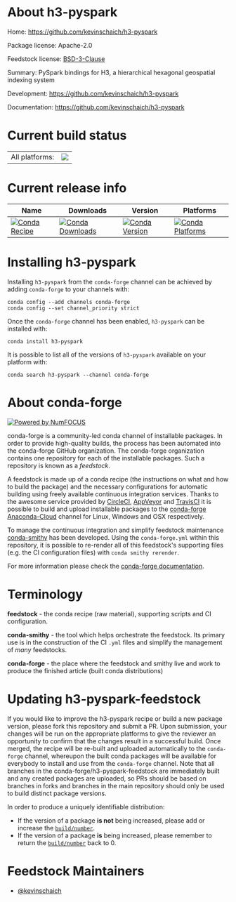 About h3-pyspark
================

Home: https://github.com/kevinschaich/h3-pyspark

Package license: Apache-2.0

Feedstock license: [BSD-3-Clause](https://github.com/conda-forge/h3-pyspark-feedstock/blob/master/LICENSE.txt)

Summary: PySpark bindings for H3, a hierarchical hexagonal geospatial indexing system

Development: https://github.com/kevinschaich/h3-pyspark

Documentation: https://github.com/kevinschaich/h3-pyspark

Current build status
====================


<table><tr><td>All platforms:</td>
    <td>
      <a href="https://dev.azure.com/conda-forge/feedstock-builds/_build/latest?definitionId=14818&branchName=master">
        <img src="https://dev.azure.com/conda-forge/feedstock-builds/_apis/build/status/h3-pyspark-feedstock?branchName=master">
      </a>
    </td>
  </tr>
</table>

Current release info
====================

| Name | Downloads | Version | Platforms |
| --- | --- | --- | --- |
| [![Conda Recipe](https://img.shields.io/badge/recipe-h3--pyspark-green.svg)](https://anaconda.org/conda-forge/h3-pyspark) | [![Conda Downloads](https://img.shields.io/conda/dn/conda-forge/h3-pyspark.svg)](https://anaconda.org/conda-forge/h3-pyspark) | [![Conda Version](https://img.shields.io/conda/vn/conda-forge/h3-pyspark.svg)](https://anaconda.org/conda-forge/h3-pyspark) | [![Conda Platforms](https://img.shields.io/conda/pn/conda-forge/h3-pyspark.svg)](https://anaconda.org/conda-forge/h3-pyspark) |

Installing h3-pyspark
=====================

Installing `h3-pyspark` from the `conda-forge` channel can be achieved by adding `conda-forge` to your channels with:

```
conda config --add channels conda-forge
conda config --set channel_priority strict
```

Once the `conda-forge` channel has been enabled, `h3-pyspark` can be installed with:

```
conda install h3-pyspark
```

It is possible to list all of the versions of `h3-pyspark` available on your platform with:

```
conda search h3-pyspark --channel conda-forge
```


About conda-forge
=================

[![Powered by
NumFOCUS](https://img.shields.io/badge/powered%20by-NumFOCUS-orange.svg?style=flat&colorA=E1523D&colorB=007D8A)](https://numfocus.org)

conda-forge is a community-led conda channel of installable packages.
In order to provide high-quality builds, the process has been automated into the
conda-forge GitHub organization. The conda-forge organization contains one repository
for each of the installable packages. Such a repository is known as a *feedstock*.

A feedstock is made up of a conda recipe (the instructions on what and how to build
the package) and the necessary configurations for automatic building using freely
available continuous integration services. Thanks to the awesome service provided by
[CircleCI](https://circleci.com/), [AppVeyor](https://www.appveyor.com/)
and [TravisCI](https://travis-ci.com/) it is possible to build and upload installable
packages to the [conda-forge](https://anaconda.org/conda-forge)
[Anaconda-Cloud](https://anaconda.org/) channel for Linux, Windows and OSX respectively.

To manage the continuous integration and simplify feedstock maintenance
[conda-smithy](https://github.com/conda-forge/conda-smithy) has been developed.
Using the ``conda-forge.yml`` within this repository, it is possible to re-render all of
this feedstock's supporting files (e.g. the CI configuration files) with ``conda smithy rerender``.

For more information please check the [conda-forge documentation](https://conda-forge.org/docs/).

Terminology
===========

**feedstock** - the conda recipe (raw material), supporting scripts and CI configuration.

**conda-smithy** - the tool which helps orchestrate the feedstock.
                   Its primary use is in the construction of the CI ``.yml`` files
                   and simplify the management of *many* feedstocks.

**conda-forge** - the place where the feedstock and smithy live and work to
                  produce the finished article (built conda distributions)


Updating h3-pyspark-feedstock
=============================

If you would like to improve the h3-pyspark recipe or build a new
package version, please fork this repository and submit a PR. Upon submission,
your changes will be run on the appropriate platforms to give the reviewer an
opportunity to confirm that the changes result in a successful build. Once
merged, the recipe will be re-built and uploaded automatically to the
`conda-forge` channel, whereupon the built conda packages will be available for
everybody to install and use from the `conda-forge` channel.
Note that all branches in the conda-forge/h3-pyspark-feedstock are
immediately built and any created packages are uploaded, so PRs should be based
on branches in forks and branches in the main repository should only be used to
build distinct package versions.

In order to produce a uniquely identifiable distribution:
 * If the version of a package **is not** being increased, please add or increase
   the [``build/number``](https://docs.conda.io/projects/conda-build/en/latest/resources/define-metadata.html#build-number-and-string).
 * If the version of a package **is** being increased, please remember to return
   the [``build/number``](https://docs.conda.io/projects/conda-build/en/latest/resources/define-metadata.html#build-number-and-string)
   back to 0.

Feedstock Maintainers
=====================

* [@kevinschaich](https://github.com/kevinschaich/)

